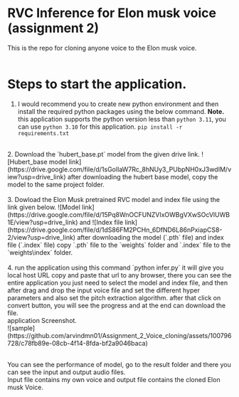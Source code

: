 # RVC Inference for Elon musk voice (assignment 2)
This is the repo for cloning anyone voice to the Elon musk voice. 
<br>
<br>
# Steps to start the application.
1. I would recommend you to create new python environment and then install the required python packages using the below command.
 **Note.** this application supports the python version less than `python 3.11`, you can use `python 3.10` for this application. 
                 `pip install -r requirements.txt`
<br>
2. Download the `hubert_base.pt` model from the given drive link.
![Hubert_base model link](https://drive.google.com/file/d/1sGolIaW7Rc_8hNUy3_PUbpNH0xJ3wdIM/view?usp=drive_link)
  after downloading the hubert base model, copy the model to the same project folder.
<br>
<br>
3. Dowload the Elon Musk pretrained RVC model and index file using the link given below.
![Model link](https://drive.google.com/file/d/15Pq8WnOCFUNZVIxOWBgVXwSOcVlUWB1E/view?usp=drive_link) and ![Index file link](https://drive.google.com/file/d/1dS86FM2PCHn_6DfND6L86nPxiapCS8-2/view?usp=drive_link)
   after downloading the model (`.pth` file) and index file (`.index` file) copy `.pth` file to the `weights` folder and `.index` file to the `weights\index` folder.
<br>
<br>
4. run the application using this command
`python infer.py` it will give you local host URL copy and paste that url to any browser,
there you can see the entire application you just need to select the model and index file, and then after drag and drop the input voice file and set the different hyper parameters and also set the pitch extraction algorithm.
after that click on convert button, you will see the progress and at the end can download the file.
<br>
application Screenshot.
<br>
![sample](https://github.com/arvindmn01/Assignment_2_Voice_cloning/assets/100796728/c78fb89e-08cb-4f14-8fda-bf2a9046baca)
<br>
<br>

You can see the performance of model, go to the result folder and there you can see the input and output audio files.
<br>
Input file contains my own voice and output file contains the cloned Elon musk Voice.
